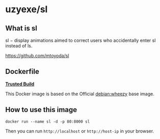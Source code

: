 # uzyexe/sl

## What is sl

sl − display animations aimed to correct users who accidentally enter sl instead of ls.

https://github.com/mtoyoda/sl

## Dockerfile

[**Trusted Build**](https://registry.hub.docker.com/u/uzyexe/sl/)

This Docker image is based on the Official [debian:wheezy](https://registry.hub.docker.com/u/dockerfile/debian/) base image.

## How to use this image

```
docker run --name sl -d -p 80:8000 sl
```

Then you can run ```http://localhost``` or ```http://host-ip``` in your browser.
